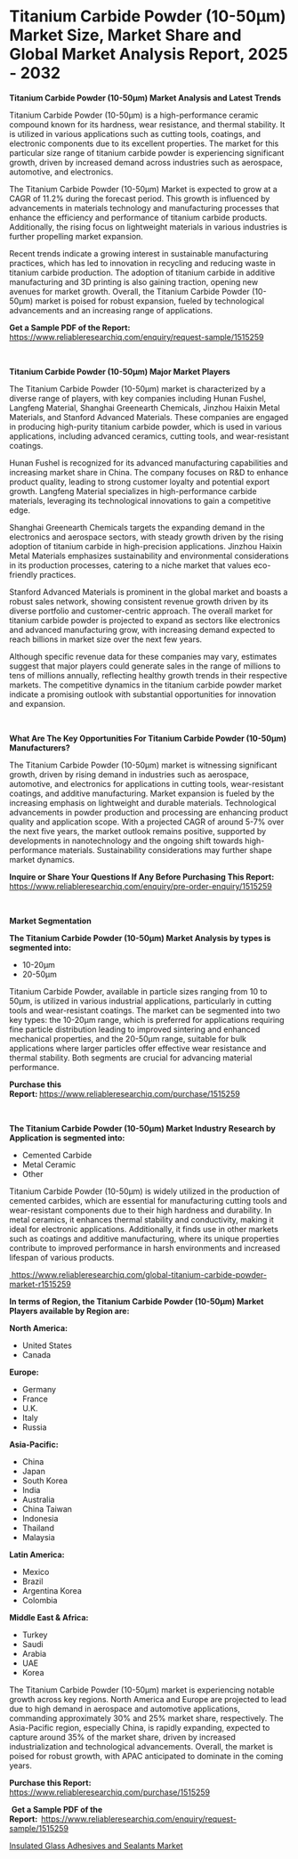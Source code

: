<p><h1>Titanium Carbide Powder (10-50μm) Market Size, Market Share and Global Market Analysis Report, 2025 - 2032</h1></p><p><strong>Titanium Carbide Powder (10-50μm) Market Analysis and Latest Trends</strong></p>
<p><p>Titanium Carbide Powder (10-50μm) is a high-performance ceramic compound known for its hardness, wear resistance, and thermal stability. It is utilized in various applications such as cutting tools, coatings, and electronic components due to its excellent properties. The market for this particular size range of titanium carbide powder is experiencing significant growth, driven by increased demand across industries such as aerospace, automotive, and electronics.</p><p>The Titanium Carbide Powder (10-50μm) Market is expected to grow at a CAGR of 11.2% during the forecast period. This growth is influenced by advancements in materials technology and manufacturing processes that enhance the efficiency and performance of titanium carbide products. Additionally, the rising focus on lightweight materials in various industries is further propelling market expansion. </p><p>Recent trends indicate a growing interest in sustainable manufacturing practices, which has led to innovation in recycling and reducing waste in titanium carbide production. The adoption of titanium carbide in additive manufacturing and 3D printing is also gaining traction, opening new avenues for market growth. Overall, the Titanium Carbide Powder (10-50μm) market is poised for robust expansion, fueled by technological advancements and an increasing range of applications.</p></p>
<p><strong>Get a Sample PDF of the Report:&nbsp;</strong> <a href="https://www.reliableresearchiq.com/enquiry/request-sample/1515259?utm_campaign=103&utm_medium=2&utm_source=Github&utm_content=ia&utm_term=05022025&utm_id=titanium-carbide-powder-10-50mm">https://www.reliableresearchiq.com/enquiry/request-sample/1515259</a></p>
<p>&nbsp;</p>
<p><strong>Titanium Carbide Powder (10-50μm) Major Market Players</strong></p>
<p><p>The Titanium Carbide Powder (10-50μm) market is characterized by a diverse range of players, with key companies including Hunan Fushel, Langfeng Material, Shanghai Greenearth Chemicals, Jinzhou Haixin Metal Materials, and Stanford Advanced Materials. These companies are engaged in producing high-purity titanium carbide powder, which is used in various applications, including advanced ceramics, cutting tools, and wear-resistant coatings.</p><p>Hunan Fushel is recognized for its advanced manufacturing capabilities and increasing market share in China. The company focuses on R&D to enhance product quality, leading to strong customer loyalty and potential export growth. Langfeng Material specializes in high-performance carbide materials, leveraging its technological innovations to gain a competitive edge. </p><p>Shanghai Greenearth Chemicals targets the expanding demand in the electronics and aerospace sectors, with steady growth driven by the rising adoption of titanium carbide in high-precision applications. Jinzhou Haixin Metal Materials emphasizes sustainability and environmental considerations in its production processes, catering to a niche market that values eco-friendly practices.</p><p>Stanford Advanced Materials is prominent in the global market and boasts a robust sales network, showing consistent revenue growth driven by its diverse portfolio and customer-centric approach. The overall market for titanium carbide powder is projected to expand as sectors like electronics and advanced manufacturing grow, with increasing demand expected to reach billions in market size over the next few years.</p><p>Although specific revenue data for these companies may vary, estimates suggest that major players could generate sales in the range of millions to tens of millions annually, reflecting healthy growth trends in their respective markets. The competitive dynamics in the titanium carbide powder market indicate a promising outlook with substantial opportunities for innovation and expansion.</p></p>
<p>&nbsp;</p>
<p><strong>What Are The Key Opportunities For Titanium Carbide Powder (10-50μm) Manufacturers?</strong></p>
<p><p>The Titanium Carbide Powder (10-50μm) market is witnessing significant growth, driven by rising demand in industries such as aerospace, automotive, and electronics for applications in cutting tools, wear-resistant coatings, and additive manufacturing. Market expansion is fueled by the increasing emphasis on lightweight and durable materials. Technological advancements in powder production and processing are enhancing product quality and application scope. With a projected CAGR of around 5-7% over the next five years, the market outlook remains positive, supported by developments in nanotechnology and the ongoing shift towards high-performance materials. Sustainability considerations may further shape market dynamics.</p></p>
<p><strong>Inquire or Share Your Questions If Any Before Purchasing This Report:</strong> <a href="https://www.reliableresearchiq.com/enquiry/pre-order-enquiry/1515259?utm_campaign=103&utm_medium=2&utm_source=Github&utm_content=ia&utm_term=05022025&utm_id=titanium-carbide-powder-10-50mm">https://www.reliableresearchiq.com/enquiry/pre-order-enquiry/1515259</a></p>
<p>&nbsp;</p>
<p><strong>Market Segmentation</strong></p>
<p><strong>The Titanium Carbide Powder (10-50μm) Market Analysis by types is segmented into:</strong></p>
<p><ul><li>10-20μm</li><li>20-50μm</li></ul></p>
<p><p>Titanium Carbide Powder, available in particle sizes ranging from 10 to 50μm, is utilized in various industrial applications, particularly in cutting tools and wear-resistant coatings. The market can be segmented into two key types: the 10-20μm range, which is preferred for applications requiring fine particle distribution leading to improved sintering and enhanced mechanical properties, and the 20-50μm range, suitable for bulk applications where larger particles offer effective wear resistance and thermal stability. Both segments are crucial for advancing material performance.</p></p>
<p><strong>Purchase this Report:&nbsp;</strong><a href="https://www.reliableresearchiq.com/purchase/1515259?utm_campaign=103&utm_medium=2&utm_source=Github&utm_content=ia&utm_term=05022025&utm_id=titanium-carbide-powder-10-50mm">https://www.reliableresearchiq.com/purchase/1515259</a></p>
<p>&nbsp;</p>
<p><strong>The Titanium Carbide Powder (10-50μm) Market Industry Research by Application is segmented into:</strong></p>
<p><ul><li>Cemented Carbide</li><li>Metal Ceramic</li><li>Other</li></ul></p>
<p><p>Titanium Carbide Powder (10-50μm) is widely utilized in the production of cemented carbides, which are essential for manufacturing cutting tools and wear-resistant components due to their high hardness and durability. In metal ceramics, it enhances thermal stability and conductivity, making it ideal for electronic applications. Additionally, it finds use in other markets such as coatings and additive manufacturing, where its unique properties contribute to improved performance in harsh environments and increased lifespan of various products.</p></p>
<p><a href="https://www.reliableresearchiq.com/global-titanium-carbide-powder-market-r1515259?utm_campaign=103&utm_medium=2&utm_source=Github&utm_content=ia&utm_term=05022025&utm_id=titanium-carbide-powder-10-50mm">&nbsp;https://www.reliableresearchiq.com/global-titanium-carbide-powder-market-r1515259</a></p>
<p><strong>In terms of Region, the Titanium Carbide Powder (10-50μm) Market Players available by Region are:</strong></p>
<p>
    <p> <strong> North America: </strong>
        <ul>
            <li>United States</li>
            <li>Canada</li>
        </ul>
        </p> 
    <p> <strong> Europe: </strong>
        <ul>
            <li>Germany</li>
            <li>France</li>
            <li>U.K.</li>
            <li>Italy</li>
            <li>Russia</li>
        </ul>
        </p> 
    <p> <strong> Asia-Pacific: </strong>
        <ul>
            <li>China</li>
            <li>Japan</li>
            <li>South Korea</li>
            <li>India</li>
            <li>Australia</li>
            <li>China Taiwan</li>
            <li>Indonesia</li>
            <li>Thailand</li>
            <li>Malaysia</li>
        </ul>
        </p> 
    <p> <strong> Latin America: </strong>
        <ul>
            <li>Mexico</li>
            <li>Brazil</li>
            <li>Argentina Korea</li>
            <li>Colombia</li>
        </ul>
        </p> 
    <p> <strong> Middle East & Africa: </strong>
        <ul>
            <li>Turkey</li>
            <li>Saudi</li>
            <li>Arabia</li>
            <li>UAE</li>
            <li>Korea</li>
        </ul>
    </p>
    </p>
<p><p>The Titanium Carbide Powder (10-50μm) market is experiencing notable growth across key regions. North America and Europe are projected to lead due to high demand in aerospace and automotive applications, commanding approximately 30% and 25% market share, respectively. The Asia-Pacific region, especially China, is rapidly expanding, expected to capture around 35% of the market share, driven by increased industrialization and technological advancements. Overall, the market is poised for robust growth, with APAC anticipated to dominate in the coming years.</p></p>
<p><strong>Purchase this Report: </strong><a href="https://www.reliableresearchiq.com/purchase/1515259?utm_campaign=103&utm_medium=2&utm_source=Github&utm_content=ia&utm_term=05022025&utm_id=titanium-carbide-powder-10-50mm">https://www.reliableresearchiq.com/purchase/1515259</a></p>
<p>&nbsp;<strong>Get a Sample PDF of the Report:&nbsp;&nbsp;</strong><a href="https://www.reliableresearchiq.com/enquiry/request-sample/1515259?utm_campaign=103&utm_medium=2&utm_source=Github&utm_content=ia&utm_term=05022025&utm_id=titanium-carbide-powder-10-50mm">https://www.reliableresearchiq.com/enquiry/request-sample/1515259</a></p>
<p><strong></strong></p>
<p><p><a href="https://github.com/jandedaboy1/Market-Research-Report-List-1/blob/main/insulated-glass-adhesives-and-sealants-market.md?utm_campaign=103&utm_medium=2&utm_source=Github&utm_content=ia&utm_term=05022025&utm_id=titanium-carbide-powder-10-50mm">Insulated Glass Adhesives and Sealants Market</a></p></p>